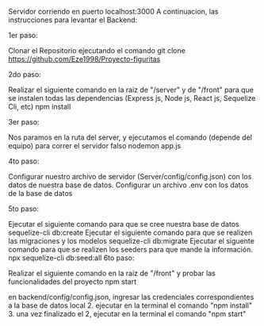 Servidor corriendo en puerto localhost:3000
A continuacion, las instrucciones para levantar el Backend:

1er paso:

Clonar el Repositorio ejecutando el comando
  git clone https://github.com/Eze1998/Proyecto-figuritas

2do paso:

Realizar el siguiente comando en la raiz de "/server" y de "/front" para que se instalen todas las dependencias (Express js, Node js, React js, Sequelize Cli, etc)
  npm install

3er paso:

Nos paramos en la ruta del server, y ejecutamos el comando (depende del equipo) para correr el servidor falso
  nodemon app.js

4to paso:

Configurar nuestro archivo de servidor (Server/config/config.json) con los datos de nuestra base de datos.
Configurar un archivo .env con los datos de la base de datos

5to paso:

Ejecutar el siguiente comando para que se cree nuestra base de datos
  sequelize-cli db:create
Ejecutar el siguiente comando para que se realizen las migraciones y los modelos
  sequelize-cli db:migrate
Ejecutar el siguente comando para que se realizen los seeders para que mande la información.
  npx sequelize-cli db:seed:all
6to paso:

Realizar el siguiente comando en la raiz de "/front" y probar las funcionalidades del proyecto
  npm start



en backend/config/config.json, ingresar las credenciales correspondientes a la base de datos local
2. ejecutar en la terminal el comando "npm install"
3. una vez finalizado el 2, ejecutar en la terminal el comando "npm start"

